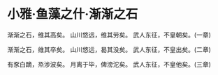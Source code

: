 # 小雅·鱼藻之什·渐渐之石

渐渐之石，维其高矣。
山川悠远，维其劳矣。
武人东征，不皇朝矣。(一章)

渐渐之石，维其卒矣。
山川悠远，曷其没矣。
武人东征，不皇出矣。(二章)

有豕白蹢，烝涉波矣。
月离于毕，俾滂沱矣。
武人东征，不皇他矣。(三章)


